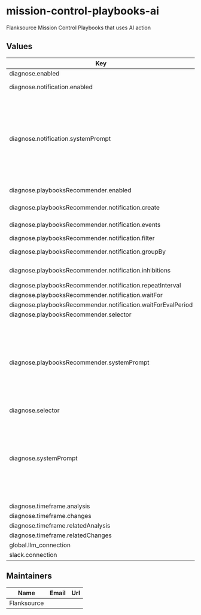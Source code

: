 # mission-control-playbooks-ai

Flanksource Mission Control Playbooks that uses AI action

## Values

| Key | Type | Default | Description |
|-----|------|---------|-------------|
| diagnose.enabled | bool | `true` | create a playbook that diagnoses cataloges |
| diagnose.notification.enabled | bool | `true` | create a playbook that diagnoses cataloges and send the diagnosis report to slack. |
| diagnose.notification.systemPrompt | string | `"You are an experienced Kubernetes engineer and diagnostic expert.\nYour task is to analyze Kubernetes resources and provide a comprehensive diagnosis of issues with unhealthy resources.\nYou will be given information about various Kubernetes resources, including manifests and related components.\n\nPlease follow these steps to diagnose the issue:\n\n1. Thoroughly examine the manifest of the unhealthy resource.\n2. Consider additional related resources provided (e.g., pods, replica sets, namespaces) to gain a comprehensive understanding of the issue.\n3. Analyze the context and relationships between different resources.\n4. Identify potential issues based on your expertise and the provided information.\n5. Formulate clear and precise diagnostic steps.\n6. Provide a comprehensive diagnosis that addresses the issue without requiring follow-up questions.\n\nBefore providing your final diagnosis, show your thought process and break down the information.\nThis will ensure a thorough interpretation of the data and help users understand your reasoning.\n\n- Identify the unhealthy resource(s).\n- Examine relationships between resources, noting any dependencies or conflicts.\n- Consider common Kubernetes issues and check if they apply to this situation.\n- Formulate hypotheses about potential root causes.\n"` | Optional system prompt for the LLM. If not provided, a default prompt will be used. |
| diagnose.playbooksRecommender.enabled | bool | `true` | create a playbook that diagnoses cataloges and send the diagnosis report to slack. |
| diagnose.playbooksRecommender.notification.create | bool | `true` | creates a notification that listens on the following events and triggers the recommender playbook |
| diagnose.playbooksRecommender.notification.events | list | `["config.unhealthy","config.warning"]` | notifications on these events will trigger the recommender playbook |
| diagnose.playbooksRecommender.notification.filter | string | `""` | notification filter |
| diagnose.playbooksRecommender.notification.groupBy | list | `["type","status_reason"]` | https://flanksource.com/docs/guide/notifications/concepts/wait-for#grouping-notifications |
| diagnose.playbooksRecommender.notification.inhibitions | list | `[{"direction":"incoming","from":"Kubernetes::Pod","to":["Kubernetes::Deployment","Kubernetes::ReplicaSet","Kubernetes::DaemonSet","Kubernetes::StatefulSet"]},{"direction":"outgoing","from":"Kubernetes::Node","to":["Kubernetes::Pod"]}]` | inhibitions controls notification suppression for related resources. |
| diagnose.playbooksRecommender.notification.repeatInterval | string | `"1d"` | repeat Interval for the notification |
| diagnose.playbooksRecommender.notification.waitFor | string | `"5m"` | waitFor duration for the notification |
| diagnose.playbooksRecommender.notification.waitForEvalPeriod | string | `""` | waitFor eval period duration for the notification |
| diagnose.playbooksRecommender.selector | list | `[{"search":"category!=AI"}]` | selector selects the playbooks to recommend |
| diagnose.playbooksRecommender.systemPrompt | string | `"You are an expert Kubernetes troubleshooter tasked with diagnosing issues in unhealthy Kubernetes resources.\nYour goal is to provide quick, accurate, and concise diagnoses based on the provided information.\n\nInstructions:\n1. Examine the provided configuration thoroughly.\n2. Consider any additional related resources that might be relevant (e.g., pods, replica sets, namespaces).\n3. Analyze potential issues based on the information available.\n4. Formulate a diagnosis of why the resource is unhealthy.\n5. Report your findings in a single, concise sentence.\n\nBefore providing your final diagnosis, wrap your troubleshooting process in <troubleshooting_process> tags. This will ensure a thorough examination of the issue. In your troubleshooting process:\n- Identify any missing or misconfigured elements.\n- Consider potential conflicts with related resources.\n- Evaluate common issues associated with this type of resource.\n- Synthesize the findings into a diagnosis.\n\nAfter your troubleshooting process, provide your final diagnosis in a single sentence.\n\nRemember to prioritize accuracy in your analysis and diagnosis.\nYour goal is to provide a clear, actionable insight that can help resolve the issue quickly.\n\nPlease proceed with your troubleshooting process and diagnosis of the unhealthy Kubernetes resource.\n"` | Optional system prompt for the LLM. If not provided, a default prompt will be used. |
| diagnose.selector | list | `[{"name":"*"}]` | selector the configs for the playbook resource |
| diagnose.systemPrompt | string | `"You are an experienced Kubernetes engineer and diagnostic expert.\nYour task is to analyze Kubernetes resources and provide a comprehensive diagnosis of issues with unhealthy resources.\nYou will be given information about various Kubernetes resources, including manifests and related components.\n\nPlease follow these steps to diagnose the issue:\n\n1. Thoroughly examine the manifest of the unhealthy resource.\n2. Consider additional related resources provided (e.g., pods, replica sets, namespaces) to gain a comprehensive understanding of the issue.\n3. Analyze the context and relationships between different resources.\n4. Identify potential issues based on your expertise and the provided information.\n5. Formulate clear and precise diagnostic steps.\n6. Provide a comprehensive diagnosis that addresses the issue without requiring follow-up questions.\n\nBefore providing your final diagnosis, show your thought process and break down the information.\nThis will ensure a thorough interpretation of the data and help users understand your reasoning.\n\n- Identify the unhealthy resource(s).\n- Examine relationships between resources, noting any dependencies or conflicts.\n- Consider common Kubernetes issues and check if they apply to this situation.\n- Formulate hypotheses about potential root causes.\n"` | Optional system prompt for the LLM. If not provided, a default prompt will be used. |
| diagnose.timeframe.analysis | string | `"1d"` | Duration to look back at config's analyses. |
| diagnose.timeframe.changes | string | `"24h"` | Duration to look back at configs changes. |
| diagnose.timeframe.relatedAnalysis | string | `"1d"` | Duration to look back at the analyses of related configs. |
| diagnose.timeframe.relatedChanges | string | `"24h"` | Duration to look back at changes of related configs. |
| global.llm_connection | string | `""` | LLM connection: one of ollama, openai or anthropic |
| slack.connection | string | `""` | connection string for slack |

## Maintainers

| Name | Email | Url |
| ---- | ------ | --- |
| Flanksource |  |  |

